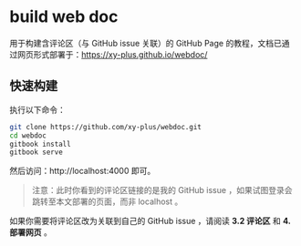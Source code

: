 # build web doc

用于构建含评论区（与 GitHub issue 关联）的 GitHub Page 的教程，文档已通过网页形式部署于：https://xy-plus.github.io/webdoc/

## 快速构建

执行以下命令：

```sh
git clone https://github.com/xy-plus/webdoc.git
cd webdoc
gitbook install
gitbook serve
```

然后访问：http://localhost:4000 即可。

> 注意：此时你看到的评论区链接的是我的 GitHub issue ，如果试图登录会跳转至本文部署的页面，而非 localhost 。

如果你需要将评论区改为关联到自己的 GitHub issue ，请阅读 **3.2 评论区** 和 **4. 部署网页** 。
